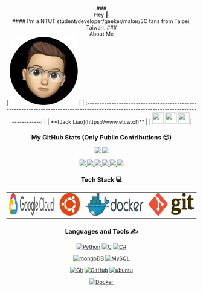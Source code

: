 <center>
### <center>Hey 👋</center>
#### I'm a NTUT student/developer/geeker/maker/3C fans from Taipei, Taiwan.
### <center>About Me</center>
| <a href="https://www.etcw.cf"><img src="https://raw.githubusercontent.com/liaojack8/liaojack8/master/pic/jack.png" width="180px" height="180px" /></a> |
| :---------------------------------------------------------------------------------------------------------------------------------------: |
|       **[Jack Liao](https://www.etcw.cf)**       |
|</a> <a href="https://github.com/liaojack8"><img src="https://cdn.jsdelivr.net/npm/simple-icons@v3/icons/github.svg" width="30px" height="30px"></a> <a href="https://www.instagram.com/lec.tw/"><img src="https://cdn.jsdelivr.net/npm/simple-icons@v3/icons/instagram.svg" width="30px" height="30px"></a> <a href="https://www.linkedin.com/in/liaojack8/"><img src="https://cdn.jsdelivr.net/npm/simple-icons@v3/icons/linkedin.svg" width="30px" height="30px"></a>|

### My GitHub Stats (Only Public Contributions 😑)

![](https://github-readme-stats.anuraghazra1.vercel.app/api/top-langs/?username=liaojack8&theme=dark)
![](https://github-readme-stats.vercel.app/api?username=liaojack8&show_icons=true&title_color=fff&icon_color=fe428e&text_color=9f9f9f&bg_color=151515)

<a href="https://github.com/liaojack8/gd-utils-cht">
    <img src="https://github-readme-stats.vercel.app/api/pin/?username=liaojack8&repo=gd-utils-cht&show_owner=true" />
</a>
<a href="https://github.com/liaojack8/LineTVParser">
<img src="https://github-readme-stats.vercel.app/api/pin/?username=liaojack8&repo=LineTVParser&show_owner=true" />
</a>
<a href="https://github.com/liaojack8/ASUS-Z390F-Hack">
<img src="https://github-readme-stats.vercel.app/api/pin/?username=liaojack8&repo=ASUS-Z390F-Hack&show_owner=true" />
</a>
<a href="https://github.com/liaojack8/MSI-H97-Hack">
<img src="https://github-readme-stats.vercel.app/api/pin/?username=liaojack8&repo=MSI-H97-Hack&show_owner=true" />
</a>
<a href="https://github.com/liaojack8/LevelDB-httpServer">
<img src="https://github-readme-stats.vercel.app/api/pin/?username=liaojack8&repo=LevelDB-httpServer&show_owner=true" />
</a>
<a href="https://github.com/liaojack8/YCSB-LevelDB">
<img src="https://github-readme-stats.vercel.app/api/pin/?username=liaojack8&repo=YCSB-LevelDB&show_owner=true" />
</a>


### Tech Stack 💻

<table>
<tbody>
<td align="center" width="20%">
<img height=60px src="https://raw.githubusercontent.com/liaojack8/liaojack8/master/pic/googlecloud.svg"> 
</td>

<td align="center" width="10%">
<img height=60px src="https://raw.githubusercontent.com/liaojack8/liaojack8/master/pic/ubuntulinux.png"> 
</td>

<td align="center" width="25%">
<img height=60px src="https://raw.githubusercontent.com/liaojack8/liaojack8/master/pic/docker.png"> 
</td>

<td align="center" width="20%">
<img height=60px src="https://raw.githubusercontent.com/liaojack8/liaojack8/master/pic/git.png"> 
</td>    
</tr>
</tbody>
</table>

### Languages and Tools ✍️

[![Python](https://img.shields.io/badge/Python-F0AE51?style=flat&logo=Python&link=https://github.com/liaojack8)](https://github.com/liaojack8)
[![C](https://img.shields.io/badge/C-7188A3?style=flat&logo=c&logoColor=white&link=https://github.com/liaojack8)](https://github.com/liaojack8)
[![C#](https://img.shields.io/badge/-CSharp-336791?style=flat&logo=C#&link=https://github.com/liaojack8)](https://github.com/liaojack8)

[![mongoDB](https://img.shields.io/badge/MongoDB-3d3939?style=flat&logo=mongodb&link=https://github.com/liaojack8)](https://github.com/liaojack8)
[![MySQL](https://img.shields.io/badge/MySQL-750000?style=flat&logo=mysql&fonts=black&link=https://github.com/liaojack8)](https://github.com/liaojack8)

[![Git](https://img.shields.io/badge/Git-1878F5?style=flat&logo=git&link=https://github.com/liaojack8)](https://github.com/liaojack8)
[![GitHub](https://img.shields.io/badge/GitHub-181717?style=flat&logo=github&link=https://github.com/liaojack8)](https://github.com/liaojack8)
[![ubuntu](https://img.shields.io/badge/Ubuntu-7B1BB3?style=flat&logo=ubuntu&link=https://github.com/liaojack8)](https://github.com/liaojack8)

[![Docker](https://img.shields.io/badge/Docker-orange?style=flat&logo=docker&link=https://github.com/liaojack8)](https://github.com/liaojack8)
